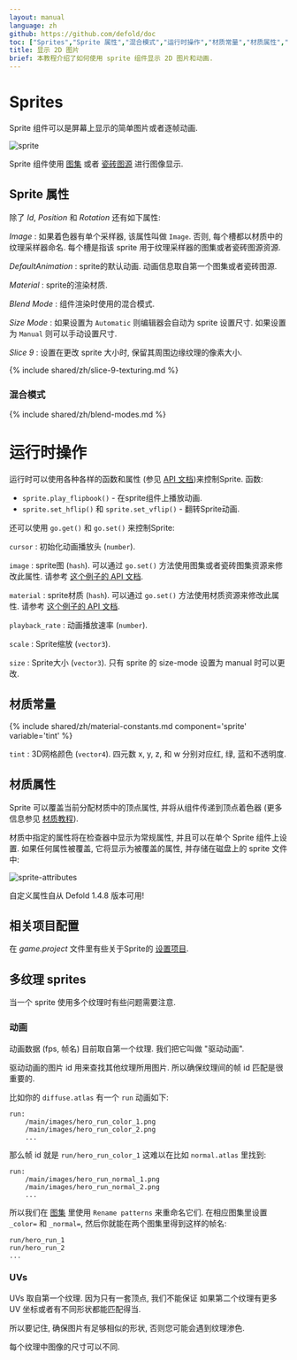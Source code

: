 ```yaml
---
layout: manual
language: zh
github: https://github.com/defold/doc
toc: ["Sprites","Sprite 属性","混合模式","运行时操作","材质常量","材质属性","相关项目配置","多纹理 sprites","动画","UVs"]
title: 显示 2D 图片
brief: 本教程介绍了如何使用 sprite 组件显示 2D 图片和动画.
---
```


#  Sprites

Sprite 组件可以是屏幕上显示的简单图片或者逐帧动画.

![sprite](/manuals/images/graphics/sprite.png)

Sprite 组件使用 [图集](/zh/manuals/atlas) 或者 [瓷砖图源](/zh/manuals/tilesource) 进行图像显示.

## Sprite 属性

除了 *Id*, *Position* 和 *Rotation* 还有如下属性:

*Image*
: 如果着色器有单个采样器, 该属性叫做 `Image`. 否则, 每个槽都以材质中的纹理采样器命名.
  每个槽是指该 sprite 用于纹理采样器的图集或者瓷砖图源资源.

*DefaultAnimation*
: sprite的默认动画. 动画信息取自第一个图集或者瓷砖图源.

*Material*
: sprite的渲染材质.

*Blend Mode*
: 组件渲染时使用的混合模式.

*Size Mode*
: 如果设置为 `Automatic` 则编辑器会自动为 sprite 设置尺寸. 如果设置为 `Manual` 则可以手动设置尺寸.

*Slice 9*
: 设置在更改 sprite 大小时, 保留其周围边缘纹理的像素大小.

{% include shared/zh/slice-9-texturing.md %}

### 混合模式
{% include shared/zh/blend-modes.md %}

# 运行时操作

运行时可以使用各种各样的函数和属性 (参见 [API 文档](/ref/sprite/))来控制Sprite. 函数:

* `sprite.play_flipbook()` - 在sprite组件上播放动画.
* `sprite.set_hflip()` 和 `sprite.set_vflip()` - 翻转Sprite动画.

还可以使用 `go.get()` 和 `go.set()` 来控制Sprite:

`cursor`
: 初始化动画播放头 (`number`).

`image`
: sprite图 (`hash`). 可以通过 `go.set()` 方法使用图集或者瓷砖图集资源来修改此属性. 请参考 [这个例子的 API 文档](/ref/sprite/#image).

`material`
: sprite材质 (`hash`). 可以通过 `go.set()` 方法使用材质资源来修改此属性. 请参考 [这个例子的 API 文档](/ref/sprite/#material).

`playback_rate`
: 动画播放速率 (`number`).

`scale`
: Sprite缩放 (`vector3`).

`size`
: Sprite大小 (`vector3`). 只有 sprite 的 size-mode 设置为 manual 时可以更改.

## 材质常量

{% include shared/zh/material-constants.md component='sprite' variable='tint' %}

`tint`
: 3D网格颜色 (`vector4`). 四元数 x, y, z, 和 w 分别对应红, 绿, 蓝和不透明度.

## 材质属性

Sprite 可以覆盖当前分配材质中的顶点属性, 并将从组件传递到顶点着色器 (更多信息参见 [材质教程](/zh/manuals/material/#attributes)).

材质中指定的属性将在检查器中显示为常规属性, 并且可以在单个 Sprite 组件上设置. 如果任何属性被覆盖, 它将显示为被覆盖的属性, 并存储在磁盘上的 sprite 文件中:

![sprite-attributes](/manuals/images/graphics/sprite-attributes.png)

<div class='sidenote' markdown='1'>
自定义属性自从 Defold 1.4.8 版本可用!
</div>

## 相关项目配置

在 *game.project* 文件里有些关于Sprite的 [设置项目](/zh/manuals/project-settings#sprite).

## 多纹理 sprites

当一个 sprite 使用多个纹理时有些问题需要注意.

### 动画

动画数据 (fps, 帧名) 目前取自第一个纹理. 我们把它叫做 "驱动动画".

驱动动画的图片 id 用来查找其他纹理所用图片.
所以确保纹理间的帧 id 匹配是很重要的.

比如你的 `diffuse.atlas` 有一个 `run` 动画如下:

```
run:
    /main/images/hero_run_color_1.png
    /main/images/hero_run_color_2.png
    ...
```

那么帧 id 就是 `run/hero_run_color_1` 这难以在比如 `normal.atlas` 里找到:

```
run:
    /main/images/hero_run_normal_1.png
    /main/images/hero_run_normal_2.png
    ...
```

所以我们在 [图集](/zh/manuals/material/) 里使用 `Rename patterns` 来重命名它们.
在相应图集里设置 `_color=` 和 `_normal=`, 然后你就能在两个图集里得到这样的帧名:

```
run/hero_run_1
run/hero_run_2
...
```

### UVs

UVs 取自第一个纹理. 因为只有一套顶点, 我们不能保证
如果第二个纹理有更多 UV 坐标或者有不同形状都能匹配得当.

所以要记住, 确保图片有足够相似的形状, 否则您可能会遇到纹理渗色.

每个纹理中图像的尺寸可以不同.

